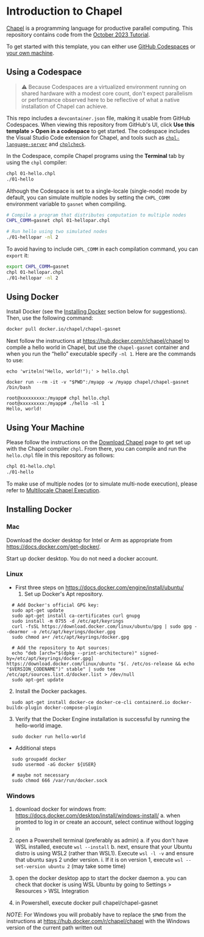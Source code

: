# Introduction to Chapel

[Chapel](https://github.com/chapel-lang/chapel/) is a programming language for productive parallel computing. This repository contains code from the [October 2023 Tutorial](https://chapel-lang.org/tutorials.html).

To get started with this template, you can either use [GitHub Codespaces](#using-a-codespace) or [your own machine](#using-your-machine).

## Using a Codespace

> :warning: Because Codespaces are a virtualized environment running on shared hardware with a modest core count, don't expect parallelism or performance observed here to be reflective of what a native installation of Chapel can achieve.

This repo includes a `devcontainer.json` file, making it usable from GitHub Codespaces. When viewing this repository from GitHub's UI, click __Use this template > Open in a codespace__ to get started. The codespace includes the Visual Studio Code extension for Chapel, and tools such as [`chpl-language-server`](https://chapel-lang.org/docs/main/tools/chpl-language-server/chpl-language-server.html) and [`chplcheck`](https://chapel-lang.org/docs/main/tools/chplcheck/chplcheck.html).

In the Codespace, compile Chapel programs using the __Terminal__ tab by using the `chpl` compiler:

```bash
chpl 01-hello.chpl
./01-hello
```

Although the Codespace is set to a single-locale (single-node) mode by default, you can simulate multiple nodes by setting the `CHPL_COMM` environment variable to `gasnet` when compiling.

```bash
# Compile a program that distributes computation to multiple nodes
CHPL_COMM=gasnet chpl 01-hellopar.chpl

# Run hello using two simulated nodes
./01-hellopar -nl 2
```

To avoid having to include `CHPL_COMM` in each compilation command, you can
`export` it:

```bash
export CHPL_COMM=gasnet
chpl 01-hellopar.chpl
./01-hellopar -nl 2
```

## Using Docker

Install Docker (see the [Installing Docker](#installing-docker) section below for suggestions). Then, use the following command:

```bash
docker pull docker.io/chapel/chapel-gasnet
```

Next follow the instructions at https://hub.docker.com/r/chapel/chapel to compile a hello world in Chapel, but use the `chapel-gasnet` container and when you run the “hello” executable specify `-nl 1`.  Here are the commands to use:

```
echo 'writeln("Hello, world!");' > hello.chpl

docker run --rm -it -v "$PWD":/myapp -w /myapp chapel/chapel-gasnet /bin/bash

root@xxxxxxxxx:/myapp# chpl hello.chpl
root@xxxxxxxxx:/myapp# ./hello -nl 1
Hello, world!
```

## Using Your Machine

Please follow the instructions on the [Download Chapel](https://chapel-lang.org/download.html) page to get set up with the Chapel compiler `chpl`. From there, you can compile and run the `hello.chpl` file in this repository as follows:

```bash
chpl 01-hello.chpl
./01-hello
```

To make use of multiple nodes (or to simulate multi-node execution), please
refer to [Multilocale Chapel Execution](https://chapel-lang.org/docs/usingchapel/multilocale.html).

## Installing Docker

### Mac

Download the docker desktop for Intel or Arm as appropriate from
https://docs.docker.com/get-docker/.

Start up docker desktop.  You do not need a docker account.


### Linux

* First three steps on https://docs.docker.com/engine/install/ubuntu/
  1. Set up Docker's Apt repository.
```
  # Add Docker's official GPG key:
  sudo apt-get update
  sudo apt-get install ca-certificates curl gnupg
  sudo install -m 0755 -d /etc/apt/keyrings
  curl -fsSL https://download.docker.com/linux/ubuntu/gpg | sudo gpg --dearmor -o /etc/apt/keyrings/docker.gpg
  sudo chmod a+r /etc/apt/keyrings/docker.gpg

  # Add the repository to Apt sources:
  echo "deb [arch="$(dpkg --print-architecture)" signed-by=/etc/apt/keyrings/docker.gpg]   https://download.docker.com/linux/ubuntu "$(. /etc/os-release && echo "$VERSION_CODENAME")" stable" | sudo tee /etc/apt/sources.list.d/docker.list > /dev/null
  sudo apt-get update
```

  2. Install the Docker packages.
```
  sudo apt-get install docker-ce docker-ce-cli containerd.io docker-buildx-plugin docker-compose-plugin
```

  3. Verify that the Docker Engine installation is successful by running the hello-world image.
```
  sudo docker run hello-world
```


* Additional steps
```
  sudo groupadd docker
  sudo usermod -aG docker ${USER}

  # maybe not necessary
  sudo chmod 666 /var/run/docker.sock

```

### Windows

1. download docker for windows from: https://docs.docker.com/desktop/install/windows-install/
  a. when promted to log in or create an account, select continue without logging in

2. open a Powershell terminal (preferably as admin)
  a. if you don't have WSL installed, execute `wsl --install`
  b. next, ensure that your Ubuntu distro is using WSL2 (rather than WSL1).
  Execute `wsl -l -v` and ensure that ubuntu says 2 under version.
   i. If it is on version 1, execute `wsl --set-version ubuntu 2` (may take some time)

3. open the docker desktop app to start the docker daemon
  a. you can check that docker is using WSL Ubuntu by going to
  Settings > Resources > WSL Integration

4. in Powershell, execute docker pull chapel/chapel-gasnet

*NOTE*: For Windows you will probably have to replace the `$PWD` from the instructions
at https://hub.docker.com/r/chapel/chapel with the Windows version of the current path
written out

